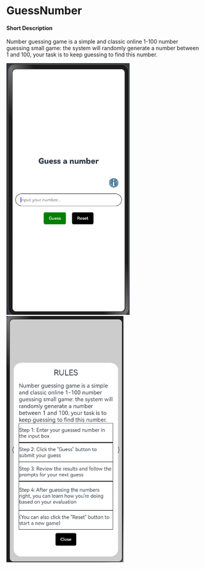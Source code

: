 # GuessNumber
#### Short Description
Number guessing game is a simple and classic online 1-100 number guessing small game: the system will randomly generate a number between 1 and 100, your task is to keep guessing to find this number.  

<img src="images\image_1.PNG">
<img src="images\image_2.PNG">
